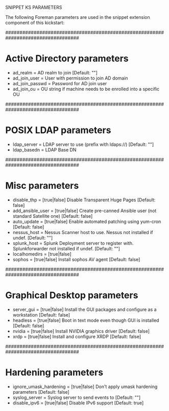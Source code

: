 SNIPPET KS PARAMETERS

The following Foreman parameters are used in the snippet extension component of this kickstart:

##################################################################################
#
# Active Directory parameters
- ad_realm = <string>                           AD realm to join [Default: ""]
- ad_join_user = <user>                         User with permission to join AD domain
- ad_join_passwd = <password>                   Password for AD join user
- ad_join_ou = <string>                         OU string if machine needs to be enrolled into a specific OU


##################################################################################
#
# POSIX LDAP parameters
- ldap_server = <uri>                           LDAP server to use (prefix with ldaps://) [Default: ""]
- ldap_basedn = <string>                        LDAP Base DN 

##################################################################################
#
# Misc parameters
- disable_thp = [true|false]                    Disable Transparent Huge Pages [Default: false]
- add_ansible_user = [true|false]               Create pre-canned Ansible user (not standard Satellite one) [Default: false]
- auto_update = [true|false]                    Enable automated patching using yum-cron [Default: false]
- nessus_host = <fqdn>                          Nessus Scanner host to use. Nessus not installed if undef. [Default: ""]
- splunk_host = <fqdn>                          Splunk Deployment server to register with. Splunkforwarder not installed if undef. [Default: ""]
- localhomedirs = [true|false]
- sophos = [true|false]                         Install sophos AV agent [Default: false]

##################################################################################
#
# Graphical Desktop parameters
- server_gui = [true|false]                     Install the GUI packages and configure as a workstation [Default: false]
- headless = [true|false]                       Boot in text mode even though GUI is installed [Default: false]
- nvidia = [true|false]                         Install NVIDIA graphics driver [Default: false]
- xrdp = [true|false]                           Install and configure XRDP [Default: false]


##################################################################################
#
# Hardening parameters
- ignore_umask_hardening = [true|false]         Don't apply umask hardening parameters [Default: false]
- syslog_server = <fqdn>                        Syslog server to send events to [Default: ""]
- disable_ipv6 = [true|false]                   Disable IPv6 support [Default: true]